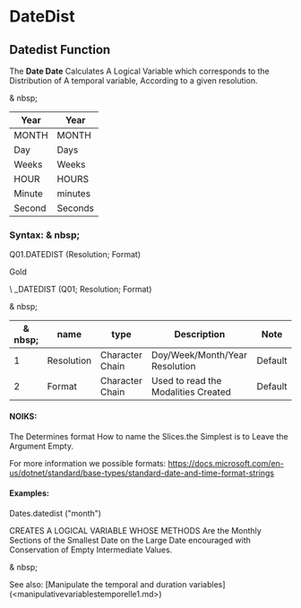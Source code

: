 # DateDist

## Datedist Function

The **Date Date** Calculates A Logical Variable which corresponds to the Distribution of A temporal variable, According to a given resolution.

& nbsp;

| Year | Year |
| --- | --- |
| MONTH | MONTH |
| Day | Days |
| Weeks | Weeks |
| HOUR | HOURS |
| Minute | minutes |
| Second | Seconds |

### Syntax: & nbsp;

Q01.DATEDIST (Resolution; Format)

Gold

\ _DATEDIST (Q01; Resolution; Format)

& nbsp;

| & nbsp; | **name** | **type** | **Description** | **Note** |
| --- | --- | --- | --- | --- |
| &#49; | Resolution | Character Chain | Doy/Week/Month/Year Resolution | Default |
| &#50; | Format | Character Chain | Used to read the Modalities Created | Default |

#### NOIKS:

The Determines format How to name the Slices.the Simplest is to Leave the Argument Empty.

For more information we possible formats: https://docs.microsoft.com/en-us/dotnet/standard/base-types/standard-date-and-time-format-strings

#### Examples:

Dates.datedist ("month")

CREATES A LOGICAL VARIABLE WHOSE METHODS Are the Monthly Sections of the Smallest Date on the Large Date encouraged with Conservation of Empty Intermediate Values.

& nbsp;

See also: [Manipulate the temporal and duration variables] (<manipulativevariablestemporelle1.md>)